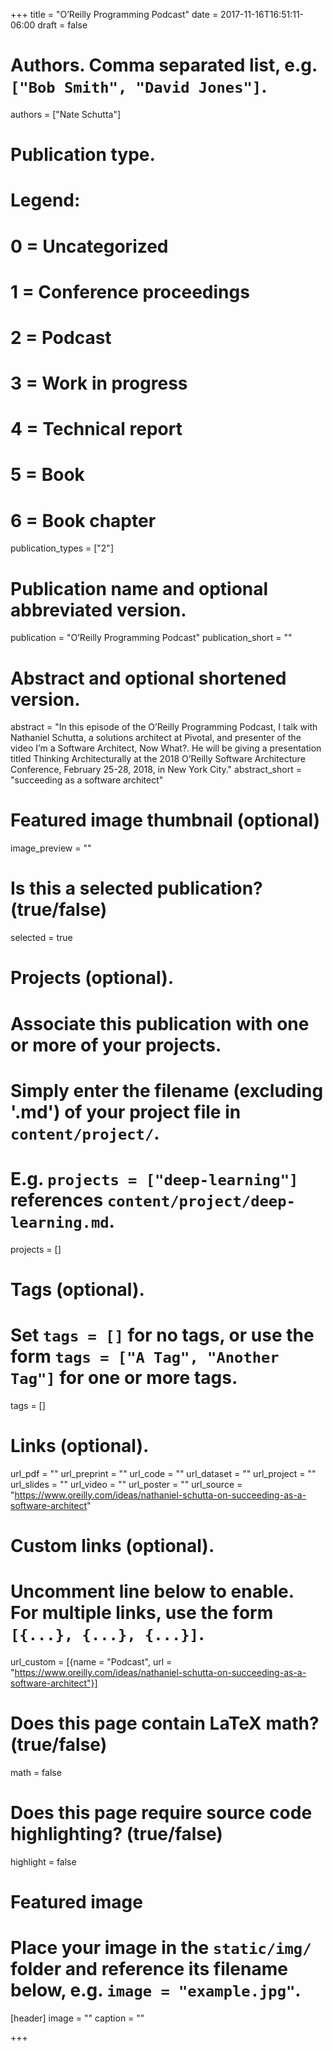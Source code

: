 +++
title = "O’Reilly Programming Podcast"
date = 2017-11-16T16:51:11-06:00
draft = false

# Authors. Comma separated list, e.g. `["Bob Smith", "David Jones"]`.
authors = ["Nate Schutta"]

# Publication type.
# Legend:
# 0 = Uncategorized
# 1 = Conference proceedings
# 2 = Podcast
# 3 = Work in progress
# 4 = Technical report
# 5 = Book
# 6 = Book chapter
publication_types = ["2"]

# Publication name and optional abbreviated version.
publication = "O’Reilly Programming Podcast"
publication_short = ""

# Abstract and optional shortened version.
abstract = "In this episode of the O’Reilly Programming Podcast, I talk with Nathaniel Schutta, a solutions architect at Pivotal, and presenter of the video I’m a Software Architect, Now What?. He will be giving a presentation titled Thinking Architecturally at the 2018 O’Reilly Software Architecture Conference, February 25-28, 2018, in New York City."
abstract_short = "succeeding as a software architect"

# Featured image thumbnail (optional)
image_preview = ""

# Is this a selected publication? (true/false)
selected = true

# Projects (optional).
#   Associate this publication with one or more of your projects.
#   Simply enter the filename (excluding '.md') of your project file in `content/project/`.
#   E.g. `projects = ["deep-learning"]` references `content/project/deep-learning.md`.
projects = []

# Tags (optional).
#   Set `tags = []` for no tags, or use the form `tags = ["A Tag", "Another Tag"]` for one or more tags.
tags = []

# Links (optional).
url_pdf = ""
url_preprint = ""
url_code = ""
url_dataset = ""
url_project = ""
url_slides = ""
url_video = ""
url_poster = ""
url_source = "https://www.oreilly.com/ideas/nathaniel-schutta-on-succeeding-as-a-software-architect"

# Custom links (optional).
#   Uncomment line below to enable. For multiple links, use the form `[{...}, {...}, {...}]`.

url_custom = [{name = "Podcast", url = "https://www.oreilly.com/ideas/nathaniel-schutta-on-succeeding-as-a-software-architect"}]

# Does this page contain LaTeX math? (true/false)
math = false

# Does this page require source code highlighting? (true/false)
highlight = false

# Featured image
# Place your image in the `static/img/` folder and reference its filename below, e.g. `image = "example.jpg"`.
[header]
image = ""
caption = ""

+++
